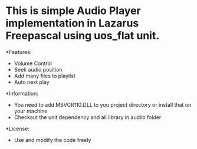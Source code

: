 # This is simple Audio Player implementation in Lazarus Freepascal using uos_flat unit.

*Features:
- Volume Control
- Seek audio position
- Add many files to playlist
- Auto next play

*Information:
- You need to add MSVCR110.DLL to you project directory or install that on your machine
- Checkout the unit dependency and all library in audlib folder

*License:
- Use and modify the code freely